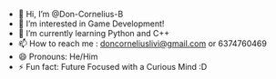 - 👋 Hi, I’m @Don-Cornelius-B
- 👀 I’m interested in Game Development!
- 🌱 I’m currently learning Python and C++
- 📫 How to reach me : doncorneliuslivi@gmail.com or 6374760469
- 😄 Pronouns: He/Him
- ⚡ Fun fact: Future Focused with a Curious Mind :D


